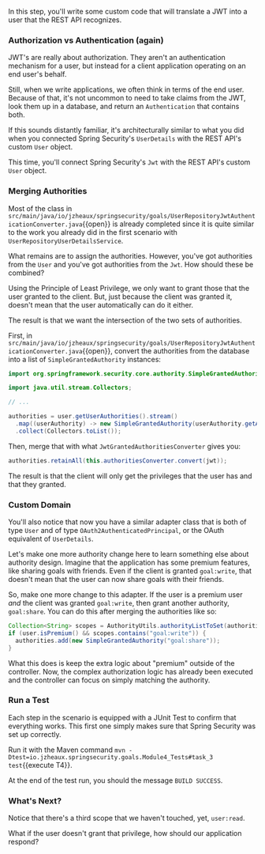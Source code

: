 In this step, you'll write some custom code that will translate a JWT into a user that the REST API recognizes.

### Authorization vs Authentication (again)

JWT's are really about authorization.
They aren't an authentication mechanism for a user, but instead for a client application operating on an end user's behalf.

Still, when we write applications, we often think in terms of the end user.
Because of that, it's not uncommon to need to take claims from the JWT, look them up in a database, and return an `Authentication` that contains both.

If this sounds distantly familiar, it's architecturally similar to what you did when you connected Spring Security's `UserDetails` with the REST API's custom `User` object.

This time, you'll connect Spring Security's `Jwt` with the REST API's custom `User` object.

### Merging Authorities

Most of the class in `src/main/java/io/jzheaux/springsecurity/goals/UserRepositoryJwtAuthenticationConverter.java`{{open}} is already completed since it is quite similar to the work you already did in the first scenario with `UserRepositoryUserDetailsService`.

What remains are to assign the authorities.
However, you've got authorities from the `User` and you've got authorities from the `Jwt`.
How should these be combined?

Using the Principle of Least Privilege, we only want to grant those that the user granted to the client.
But, just because the client was granted it, doesn't mean that the user automatically can do it either.

The result is that we want the intersection of the two sets of authorities.

First, in `src/main/java/io/jzheaux/springsecurity/goals/UserRepositoryJwtAuthenticationConverter.java`{{open}}, convert the authorities from the database into a list of `SimpleGrantedAuthority` instances:

```java
import org.springframework.security.core.authority.SimpleGrantedAuthority;

import java.util.stream.Collectors;

// ... 

authorities = user.getUserAuthorities().stream()
  .map((userAuthority) -> new SimpleGrantedAuthority(userAuthority.getAuthority()))
  .collect(Collectors.toList());
```

Then, merge that with what `JwtGrantedAuthoritiesConverter` gives you:

```java
authorities.retainAll(this.authoritiesConverter.convert(jwt));
```

The result is that the client will only get the privileges that the user has and that they granted.

### Custom Domain

You'll also notice that now you have a similar adapter class that is both of type `User` and of type `OAuth2AuthenticatedPrincipal`, or the OAuth equivalent of `UserDetails`.

Let's make one more authority change here to learn something else about authority design.
Imagine that the application has some premium features, like sharing goals with friends.
Even if the client is granted `goal:write`, that doesn't mean that the user can now share goals with their friends.

So, make one more change to this adapter.
If the user is a premium user *and* the client was granted `goal:write`, then grant another authority, `goal:share`.
You can do this after merging the authorities like so:

```java
Collection<String> scopes = AuthorityUtils.authorityListToSet(authorities);
if (user.isPremium() && scopes.contains("goal:write")) {
  authorities.add(new SimpleGrantedAuthority("goal:share"));
}
```

What this does is keep the extra logic about "premium" outside of the controller.
Now, the complex authorization logic has already been executed and the controller can focus on simply matching the authority.

### Run a Test

Each step in the scenario is equipped with a JUnit Test to confirm that everything works.
This first one simply makes sure that Spring Security was set up correctly.

Run it with the Maven command `mvn -Dtest=io.jzheaux.springsecurity.goals.Module4_Tests#task_3 test`{{execute T4}}.

At the end of the test run, you should the message `BUILD SUCCESS`.

### What's Next?

Notice that there's a third scope that we haven't touched, yet, `user:read`.

What if the user doesn't grant that privilege, how should our application respond?
